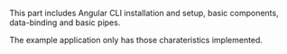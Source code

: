 This part includes Angular CLI installation and setup, basic components, data-binding and basic pipes.

The example application only has those charateristics implemented.
